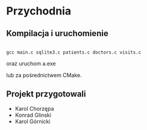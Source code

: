 # Przychodnia


## Kompilacja i uruchomienie

```shell

gcc main.c sqlite3.c patients.c doctors.c visits.c
```
oraz uruchom a.exe

lub za pośrednictwem CMake.

## Projekt przygotowali
- Karol Chorzępa
- Konrad Glinski
- Karol Górnicki

